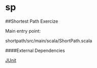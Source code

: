 # sp
##Shortest Path Exercize

Main entry point:

shortpath/src/main/scala/ShortPath.scala

####External Dependencies

[JUnit](http://junit.org/)
